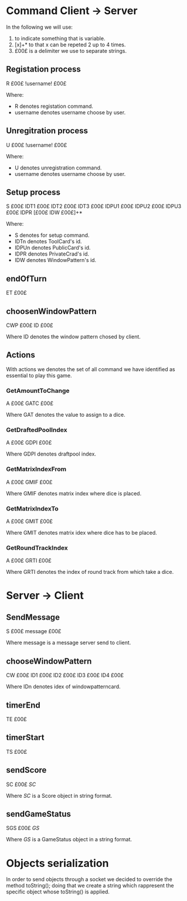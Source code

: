# Command Client -> Server

In the following we will use:
1. <x> to indicate something that is variable. 
2. [x]+* to that x can be repeted 2 up to 4 times.
3. £00£ is a delimiter we use to separate strings.
  
## Registation process

R £00£ !username! £00£

Where:
* R denotes registation command.
* username denotes username choose by user.

## Unregitration process

U £00£ !username! £00£
  
Where:
* U denotes unregistration command.
* username denotes username choose by user.

## Setup process

S £00£ IDT1 £00£ IDT2 £00£ IDT3 £00£ IDPU1 £00£ IDPU2 £00£ IDPU3 £00£ IDPR [£00£ IDW £00£]+*

Where:
* S denotes for setup command.
* IDTn denotes ToolCard's id.
* IDPUn denotes PublicCard's id. 
* IDPR denotes PrivateCrad's id.
* IDW denotes WindowPattern's id.

## endOfTurn

ET £00£

## choosenWindowPattern

CWP £00£ ID £00£

Where ID denotes the window pattern chosed by client.

## Actions

With actions we denotes the set of all command we have identified as essential to play this game.

### GetAmountToChange

A £00£ GATC £00£
 
Where GAT denotes the value to assign to a dice.
 
### GetDraftedPoolIndex

A £00£ GDPI £00£

Where GDPI denotes draftpool index.

### GetMatrixIndexFrom

A £00£ GMIF £00£

Where GMIF denotes matrix index where dice is placed.

### GetMatrixIndexTo

A £00£ GMIT £00£

Where GMIT denotes matrix idex where dice has to be placed.

### GetRoundTrackIndex

A £00£ GRTI £00£

Where GRTI denotes the index of round track from which take a dice.


# Server -> Client 

## SendMessage

S £00£ message £00£

Where message is a message server send to client.

## chooseWindowPattern

CW £00£ ID1 £00£ ID2 £00£ ID3 £00£ ID4 £00£

Where IDn denotes idex of windowpatterncard.

## timerEnd

TE £00£ 

## timerStart

TS £00£

## sendScore 

SC £00£ *SC*

Where *SC* is a Score object in string format.

## sendGameStatus

SGS £00£ *GS*

Where *GS* is a GameStatus object in a string format.

# Objects serialization

In order to send objects through a socket we decided to override the method toString(); doing that we create a string which rappresent the specific object whose toString() is applied.
